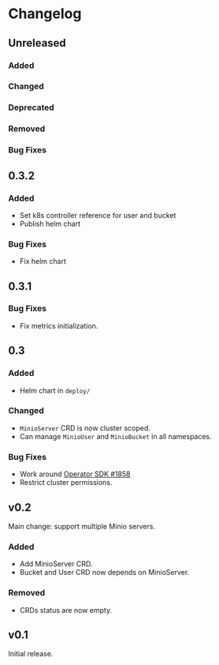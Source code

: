 # Changelog

## Unreleased

### Added

### Changed

### Deprecated

### Removed

### Bug Fixes

## 0.3.2

### Added

- Set k8s controller reference for user and bucket
- Publish helm chart

### Bug Fixes

- Fix helm chart

## 0.3.1

### Bug Fixes

- Fix metrics initialization.

## 0.3

### Added

- Helm chart in `deploy/`

### Changed

- `MinioServer` CRD is now cluster scoped.
- Can manage `MinioUser` and `MinioBucket` in all namespaces.

### Bug Fixes

- Work around [Operator SDK #1858](https://github.com/operator-framework/operator-sdk/issues/1858)
- Restrict cluster permissions.

## v0.2

Main change: support multiple Minio servers.

### Added

- Add MinioServer CRD.
- Bucket and User CRD now depends on MinioServer.

### Removed

- CRDs status are now empty.

## v0.1

Initial release.
